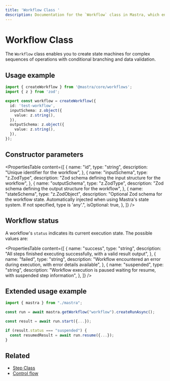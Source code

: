 ```yaml
---
title: 'Workflow Class '
description: Documentation for the `Workflow` class in Mastra, which enables you to create state machines for complex sequences of operations with conditional branching and data validation.
---
```


# Workflow Class

The `Workflow` class enables you to create state machines for complex sequences of operations with conditional branching and data validation.

## Usage example

```typescript filename="src/mastra/workflows/test-workflow.ts" showLineNumbers copy
import { createWorkflow } from '@mastra/core/workflows';
import { z } from 'zod';

export const workflow = createWorkflow({
  id: 'test-workflow',
  inputSchema: z.object({
    value: z.string(),
  }),
  outputSchema: z.object({
    value: z.string(),
  }),
});
```

## Constructor parameters

<PropertiesTable
content={[
{
name: "id",
type: "string",
description: "Unique identifier for the workflow",
},
{
name: "inputSchema",
type: "z.ZodType<any>",
description: "Zod schema defining the input structure for the workflow",
},
{
name: "outputSchema",
type: "z.ZodType<any>",
description: "Zod schema defining the output structure for the workflow",
},
{
name: "stateSchema",
type: "z.ZodObject<any>",
description: "Optional Zod schema for the workflow state. Automatically injected when using Mastra's state system. If not specified, type is 'any'.",
isOptional: true,
},
]}
/>

## Workflow status

A workflow's `status` indicates its current execution state. The possible values are:

<PropertiesTable
content={[
{
name: "success",
type: "string",
description:
"All steps finished executing successfully, with a valid result output",
},
{
name: "failed",
type: "string",
description:
"Workflow encountered an error during execution, with error details available",
},
{
name: "suspended",
type: "string",
description:
"Workflow execution is paused waiting for resume, with suspended step information",
},
]}
/>

## Extended usage example

```typescript filename="src/test-run.ts" showLineNumbers copy
import { mastra } from "./mastra";

const run = await mastra.getWorkflow("workflow").createRunAsync();

const result = await run.start({...});

if (result.status === "suspended") {
  const resumedResult = await run.resume({...});
}
```

## Related

- [Step Class](./step)
- [Control flow](/docs/workflows/control-flow)
